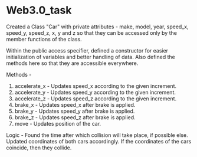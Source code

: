 # Web3.0_task

Created a Class "Car" with private attributes - make, model, year, speed_x, speed_y, speed_z, x, y and z so that they can be accessed only by the member functions of the class.

Within the public access specifier, defined a constructor for easier initialization of variables and better handling of data. Also defined the methods here so that they are accessible everywhere.

Methods -

1. accelerate_x - Updates speed_x according to the given increment.
2. accelerate_y - Updates speed_y according to the given increment.
3. accelerate_z - Updates speed_z according to the given increment.
4. brake_x - Updates speed_x after brake is applied.
5. brake_y - Updates speed_y after brake is applied.
6. brake_z - Updates speed_z after brake is applied.
7. move - Updates position of the car.

Logic - Found the time after which collision will take place, if possible else. Updated coordinates of both cars accordingly. If the coordinates of the cars coincide, then they collide.
